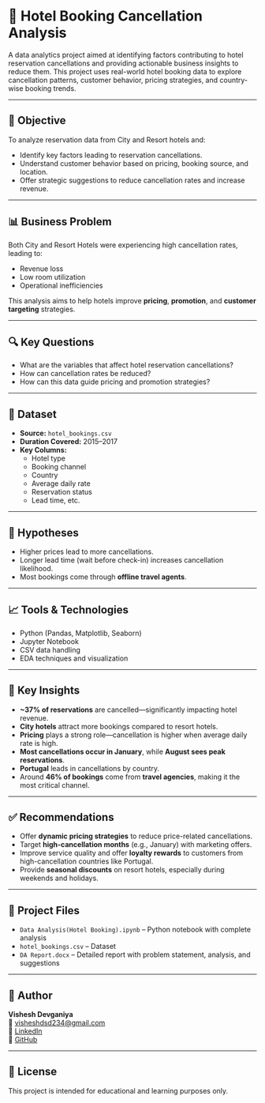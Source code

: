 # 🏨 Hotel Booking Cancellation Analysis

A data analytics project aimed at identifying factors contributing to hotel reservation cancellations and providing actionable business insights to reduce them. This project uses real-world hotel booking data to explore cancellation patterns, customer behavior, pricing strategies, and country-wise booking trends.

---

## 📌 Objective

To analyze reservation data from City and Resort hotels and:
- Identify key factors leading to reservation cancellations.
- Understand customer behavior based on pricing, booking source, and location.
- Offer strategic suggestions to reduce cancellation rates and increase revenue.

---

## 📊 Business Problem

Both City and Resort Hotels were experiencing high cancellation rates, leading to:
- Revenue loss
- Low room utilization
- Operational inefficiencies

This analysis aims to help hotels improve **pricing**, **promotion**, and **customer targeting** strategies.

---

## 🔍 Key Questions

- What are the variables that affect hotel reservation cancellations?
- How can cancellation rates be reduced?
- How can this data guide pricing and promotion strategies?

---

## 📂 Dataset

- **Source:** `hotel_bookings.csv`
- **Duration Covered:** 2015–2017
- **Key Columns:** 
  - Hotel type
  - Booking channel
  - Country
  - Average daily rate
  - Reservation status
  - Lead time, etc.

---

## 🧠 Hypotheses

- Higher prices lead to more cancellations.
- Longer lead time (wait before check-in) increases cancellation likelihood.
- Most bookings come through **offline travel agents**.

---

## 📈 Tools & Technologies

- Python (Pandas, Matplotlib, Seaborn)
- Jupyter Notebook
- CSV data handling
- EDA techniques and visualization

---

## 📌 Key Insights

- **~37% of reservations** are cancelled—significantly impacting hotel revenue.
- **City hotels** attract more bookings compared to resort hotels.
- **Pricing** plays a strong role—cancellation is higher when average daily rate is high.
- **Most cancellations occur in January**, while **August sees peak reservations**.
- **Portugal** leads in cancellations by country.
- Around **46% of bookings** come from **travel agencies**, making it the most critical channel.

---

## ✅ Recommendations

- Offer **dynamic pricing strategies** to reduce price-related cancellations.
- Target **high-cancellation months** (e.g., January) with marketing offers.
- Improve service quality and offer **loyalty rewards** to customers from high-cancellation countries like Portugal.
- Provide **seasonal discounts** on resort hotels, especially during weekends and holidays.

---

## 📎 Project Files

- `Data Analysis(Hotel Booking).ipynb` – Python notebook with complete analysis
- `hotel_bookings.csv` – Dataset
- `DA Report.docx` – Detailed report with problem statement, analysis, and suggestions

---

## 👤 Author

**Vishesh Devganiya**  
📧 [visheshdsd234@gmail.com](mailto:visheshdsd234@gmail.com)  
🔗 [LinkedIn](https://www.linkedin.com/in/vishesh-devganiya-403098268/)  
🔗 [GitHub](https://github.com/Vishesh2108)

---

## 📃 License

This project is intended for educational and learning purposes only.
